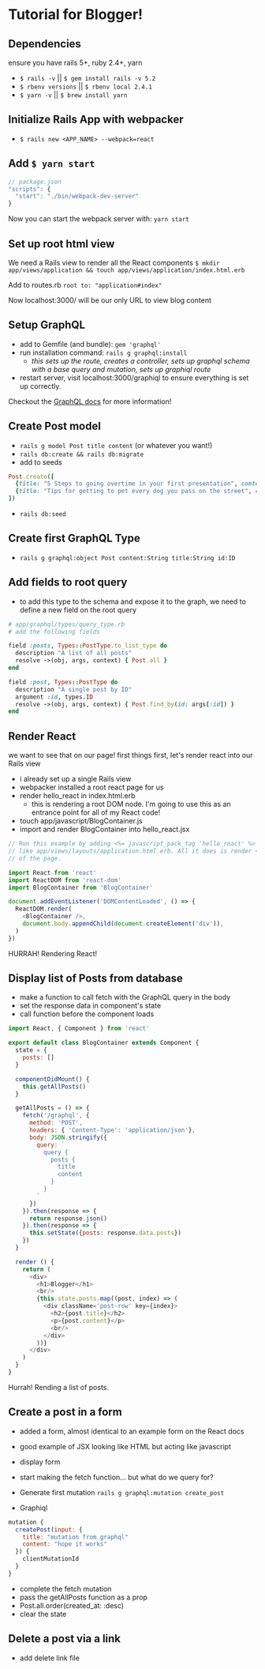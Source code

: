 # Tutorial for Blogger!

## Dependencies
ensure you have rails 5+, ruby 2.4+, yarn

- `$ rails -v` || `$ gem install rails -v 5.2`
- `$ rbenv versions` || `$ rbenv local 2.4.1`
- `$ yarn -v` || `$ brew install yarn`

## Initialize Rails App with webpacker
- `$ rails new <APP_NAME> --webpack=react`

## Add `$ yarn start`
```js
// package.json
"scripts": {
  "start": "./bin/webpack-dev-server"
}
```

Now you can start the webpack server with: `yarn start`

## Set up root html view
We need a Rails view to render all the React components
`$ mkdir app/views/application && touch app/views/application/index.html.erb`

Add to routes.rb
`root to: "application#index"`

Now localhost:3000/ will be our only URL to view blog content

## Setup GraphQL
- add to Gemfile (and bundle): `gem 'graphql'`
- run installation command: `rails g graphql:install`
  - *this sets up the route, creates a controller, sets up graphql schema with a base query and mutation, sets up graphiql route*
- restart server, visit localhost:3000/graphiql to ensure everything is set up correctly.

Checkout the [GraphQL docs](http://graphql-ruby.org/) for more information!

## Create Post model
- `rails g model Post title content` (or whatever you want!)
- `rails db:create && rails db:migrate`
- add to seeds
```rb
Post.create([
  {title: "5 Steps to going overtime in your first presentation", content: "Try to explain a bunch of concepts and do a live code portion. Becausde that's not scary at all!"},
  {title: "Tips for getting to pet every dog you pass on the street", content: "As soon as you're in eyesight of the human, show excitment so they know they're gonna need to stop for you."}
])
```
- `rails db:seed`

## Create first GraphQL Type
- `rails g graphql:object Post content:String title:String id:ID`

## Add fields to root query
- to add this type to the schema and expose it to the graph, we need to define a new field on the root query
```rb
# app/graphql/types/query_type.rb
# add the following fields

field :posts, Types::PostType.to_list_type do
  description "A list of all posts"
  resolve ->(obj, args, context) { Post.all }
end

field :post, Types::PostType do
  description "A single post by ID"
  argument :id, types.ID
  resolve ->(obj, args, context) { Post.find_by(id: args[:id]) }
end
```

## Render React
we want to see that on our page!
first things first, let's render react into our Rails view
- i already set up a single Rails view
- webpacker installed a root react page for us
- render hello_react in index.html.erb
  - this is rendering a root DOM node. I'm going to use this as an entrance point for all of my React code!
- touch app/javascript/BlogContainer.js
- import and render BlogContainer into hello_react.jsx

```js
// Run this example by adding <%= javascript_pack_tag 'hello_react' %> to the head of your layout file,
// like app/views/layouts/application.html.erb. All it does is render <div>Hello React</div> at the bottom
// of the page.

import React from 'react'
import ReactDOM from 'react-dom'
import BlogContainer from 'BlogContainer'

document.addEventListener('DOMContentLoaded', () => {
  ReactDOM.render(
    <BlogContainer />,
    document.body.appendChild(document.createElement('div')),
  )
})
```

HURRAH! Rendering React!

## Display list of Posts from database
- make a function to call fetch with the GraphQL query in the body
- set the response data in component's state
- call function before the component loads
```js
import React, { Component } from 'react'

export default class BlogContainer extends Component {
  state = {
    posts: []
  }

  componentDidMount() {
    this.getAllPosts()
  }

  getAllPosts = () => {
    fetch('/graphql', {
      method: 'POST',
      headers: { 'Content-Type': 'application/json'},
      body: JSON.stringify({
        query: `
          query {
            posts {
              title
              content
            }
          }
        `
      })
    }).then(response => {
      return response.json()
    }).then(response => {
      this.setState({posts: response.data.posts})
    })
  }

  render () {
    return (
      <div>
        <h1>Blogger</h1>
        <br/>
        {this.state.posts.map((post, index) => (
          <div className='post-row' key={index}>
            <h2>{post.title}</h2>
            <p>{post.content}</p>
            <br/>
          </div>
        ))}
      </div>
    )
  }
}
```

Hurrah! Rending a list of posts.

## Create a post in a form
- added a form, almost identical to an example form on the React docs
- good example of JSX looking like HTML but acting like javascript

- display form
- start making the fetch function... but what do we query for?

- Generate first mutation
  `rails g graphql:mutation create_post`

- Graphiql
```js
mutation {
  createPost(input: {
    title: "mutation from graphql"
    content: "hope it works"
  }) {
    clientMutationId
  }
}
```

- complete the fetch mutation
- pass the getAllPosts function as a prop
- Post.all.order(created_at: :desc)
- clear the state


## Delete a post via a link
- add delete link file
